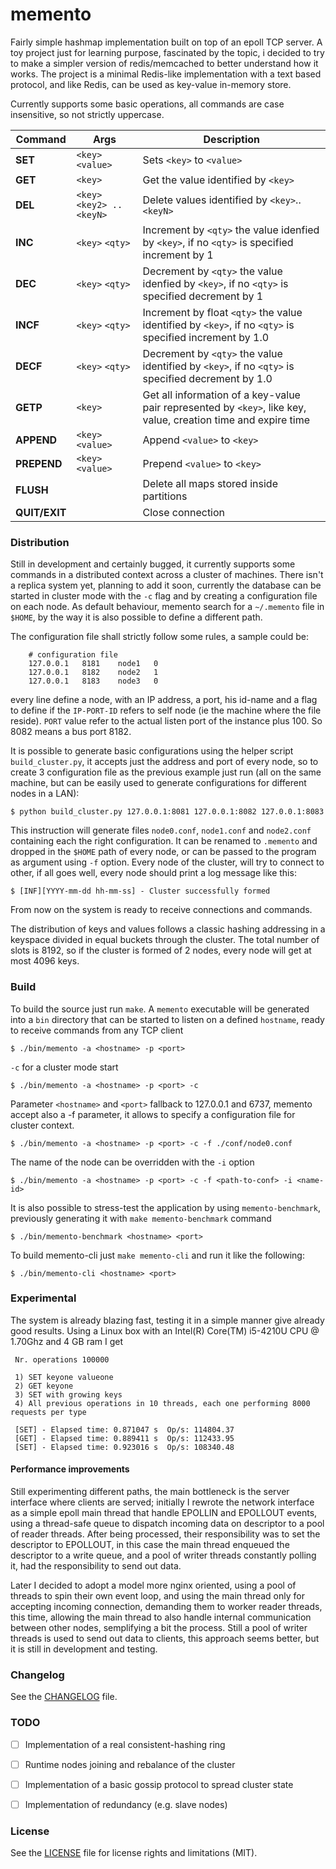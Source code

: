 
# memento

Fairly simple hashmap implementation built on top of an epoll TCP server. A toy
project just for learning purpose, fascinated by the topic, i decided to try to
make a simpler version of redis/memcached to better understand how it works.
The project is a minimal Redis-like implementation with a text based protocol,
and like Redis, can be used as key-value in-memory store.


Currently supports some basic operations, all commands are case insensitive, so
not strictly uppercase.

| Command         | Args                       | Description                                                                                                   |
|---------------- | -------------------------- | ------------------------------------------------------------------------------------------------------------- |
| **SET**         | `<key>` `<value>`          | Sets `<key>` to `<value>`                                                                                     |
| **GET**         | `<key>`                    | Get the value identified by `<key>`                                                                           |
| **DEL**         | `<key>` `<key2> .. <keyN>` | Delete values identified by `<key>`..`<keyN>`                                                                 |
| **INC**         | `<key>` `<qty>`            | Increment by `<qty>` the value idenfied by `<key>`, if no `<qty>` is specified increment by 1                 |
| **DEC**         | `<key>` `<qty>`            | Decrement by `<qty>` the value idenfied by `<key>`, if no `<qty>` is specified decrement by 1                 |
| **INCF**        | `<key>` `<qty>`            | Increment by float `<qty>` the value identified by `<key>`, if no `<qty>` is specified increment by 1.0       |
| **DECF**        | `<key>` `<qty>`            | Decrement by `<qty>` the value identified by `<key>`, if no `<qty>` is specified decrement by 1.0             |
| **GETP**        | `<key>`                    | Get all information of a key-value pair represented by `<key>`, like key, value, creation time and expire time|
| **APPEND**      | `<key>` `<value>`          | Append `<value>` to `<key>`                                                                                   |
| **PREPEND**     | `<key>` `<value>`          | Prepend `<value>` to `<key>`                                                                                  |
| **FLUSH**       |                            | Delete all maps stored inside partitions                                                                      |
| **QUIT/EXIT**   |                            | Close connection                                                                                              |


### Distribution

Still in development and certainly bugged, it currently supports some commands
in a distributed context across a cluster of machines. There isn't a replica
system yet, planning to add it soon, currently the database can be started in
cluster mode with the `-c` flag and by creating a configuration file on each
node. As default behaviour, memento search for a `~/.memento` file in `$HOME`,
by the way it is also possible to define a different path.

The configuration file shall strictly follow some rules, a sample could be:

```
    # configuration file
    127.0.0.1   8181    node1   0
    127.0.0.1   8182    node2   1
    127.0.0.1   8183    node3   0
```

every line define a node, with an IP address, a port, his id-name and a flag to
define if the `IP-PORT-ID` refers to self node (ie the machine where the file
reside). `PORT` value refer to the actual listen port of the instance plus 100.
So 8082 means a bus port 8182.

It is possible to generate basic configurations using the helper script
`build_cluster.py`, it accepts just the address and port of every node, so to
create 3 configuration file as the previous example just run (all on the same
machine, but can be easily used to generate configurations for different nodes
in a LAN):

    $ python build_cluster.py 127.0.0.1:8081 127.0.0.1:8082 127.0.0.1:8083

This instruction will generate files `node0.conf`, `node1.conf` and
`node2.conf` containing each the right configuration. It can be renamed to
`.memento` and dropped in the `$HOME` path of every node, or can be passed to
the program as argument using `-f` option.
Every node of the cluster, will try to connect to other, if all goes well,
every node should print a log message like this:

    $ [INF][YYYY-mm-dd hh-mm-ss] - Cluster successfully formed

From now on the system is ready to receive connections and commands.

The distribution of keys and values follows a classic hashing addressing in a
keyspace divided in equal buckets through the cluster. The total number of
slots is 8192, so if the cluster is formed of 2 nodes, every node will get
at most 4096 keys.

### Build

To build the source just run `make`. A `memento` executable will be generated into
a `bin` directory that can be started to listen on a defined `hostname`,
ready to receive commands from any TCP client

    $ ./bin/memento -a <hostname> -p <port>

`-c` for a cluster mode start

    $ ./bin/memento -a <hostname> -p <port> -c

Parameter `<hostname>` and `<port>` fallback to 127.0.0.1 and 6737, memento accept also
a -f parameter, it allows to specify a configuration file for cluster context.

    $ ./bin/memento -a <hostname> -p <port> -c -f ./conf/node0.conf

The name of the node can be overridden with the `-i` option

    $ ./bin/memento -a <hostname> -p <port> -c -f <path-to-conf> -i <name-id>

It is also possible to stress-test the application by using `memento-benchmark`, previously
generating it with `make memento-benchmark` command

    $ ./bin/memento-benchmark <hostname> <port>

To build memento-cli just `make memento-cli` and run it like the following:

    $ ./bin/memento-cli <hostname> <port>

### Experimental

The system is already blazing fast, testing it in a simple manner give already
good results. Using a Linux box with an Intel(R) Core(TM) i5-4210U CPU @
1.70Ghz and 4 GB ram I get

```
 Nr. operations 100000

 1) SET keyone valueone
 2) GET keyone
 3) SET with growing keys
 4) All previous operations in 10 threads, each one performing 8000 requests per type

 [SET] - Elapsed time: 0.871047 s  Op/s: 114804.37
 [GET] - Elapsed time: 0.889411 s  Op/s: 112433.95
 [SET] - Elapsed time: 0.923016 s  Op/s: 108340.48

```

#### Performance improvements

Still experimenting different paths, the main bottleneck is the server
interface where clients are served; initially I rewrote the network interface
as a simple epoll main thread that handle EPOLLIN and EPOLLOUT events, using a
thread-safe queue to dispatch incoming data on descriptor to a pool of reader
threads. After being processed, their responsibility was to set the descriptor
to EPOLLOUT, in this case the main thread enqueued the descriptor to a write
queue, and a pool of writer threads constantly polling it, had the
responsibility to send out data.

Later I decided to adopt a model more nginx oriented, using a pool of threads
to spin their own event loop, and using the main thread only for accepting
incoming connection, demanding them to worker reader threads, this time,
allowing the main thread to also handle internal communication between other
nodes, semplifying a bit the process. Still a pool of writer threads is used to
send out data to clients, this approach seems better, but it is still in
development and testing.

### Changelog

See the [CHANGELOG](CHANGELOG) file.

### TODO

- [ ] Implementation of a real consistent-hashing ring
- [ ] Runtime nodes joining and rebalance of the cluster
- [ ] Implementation of a basic gossip protocol to spread cluster state
- [ ] Implementation of redundancy (e.g. slave nodes)


### License

See the [LICENSE](LICENSE) file for license rights and limitations (MIT).
